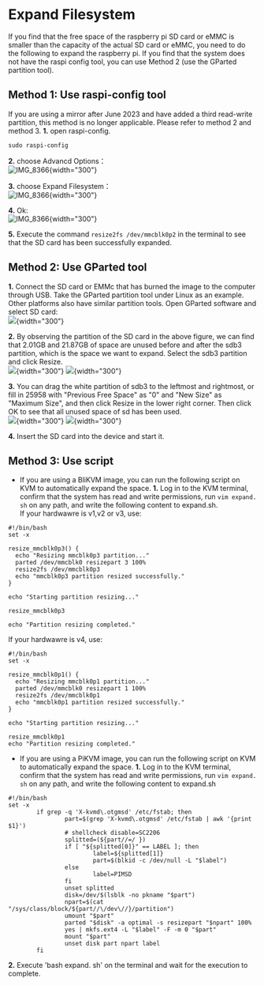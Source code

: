 # Expand Filesystem

If you find that the free space of the raspberry pi SD card or eMMC is smaller than the capacity of the actual SD card or eMMC, you need to do the following to expand the raspberry pi. If you find that the system does not have the raspi config tool, you can use Method 2 (use the GParted partition tool).  

## Method 1: Use raspi-config tool
If you are using a mirror after June 2023 and have added a third read-write partition, this method is no longer applicable. Please refer to method 2 and method 3.
**1.** open raspi-config.
```
sudo raspi-config
```
**2.** choose Advancd Options：  
![IMG_8366](assets/images/expand_filesystem/advance_option.png){width="300"}

**3.** choose Expand Filesystem：  
![IMG_8366](assets/images/expand_filesystem/expand.png){width="300"}

**4.** Ok:  
![IMG_8366](assets/images/expand_filesystem/expand_ok.png){width="300"}

**5.** Execute the command `resize2fs /dev/mmcblk0p2` in the terminal to see that the SD card has been successfully expanded.

## Method 2: Use GParted tool
**1.** Connect the SD card or EMMc that has burned the image to the computer through USB. Take the GParted partition tool under Linux as an example. Other platforms also have similar partition tools. Open GParted software and select SD card:    
![](assets/images/expand_filesystem/gparted01.png){width="300"}

**2.** By observing the partition of the SD card in the above figure, we can find that 2.01GB and 21.87GB of space are unused before and after the sdb3 partition, which is the space we want to expand. Select the sdb3 partition and click Resize.  
![](assets/images/expand_filesystem/gparted02.png){width="300"}
![](assets/images/expand_filesystem/gparted03.png){width="300"}

**3.** You can drag the white partition of sdb3 to the leftmost and rightmost, or fill in 25958 with "Previous Free Space" as "0" and "New Size" as "Maximum Size", and then click Resize in the lower right corner. Then click OK to see that all unused space of sd has been used.  
![](assets/images/expand_filesystem/gparted04.png){width="300"}
![](assets/images/expand_filesystem/gparted05.png){width="300"}

**4.** Insert the SD card into the device and start it.  

## Method 3: Use script
- If you are using a BliKVM image, you can run the following script on KVM to automatically expand the space.
**1.** Log in to the KVM terminal, confirm that the system has read and write permissions, run `vim expand. sh` on any path, and write the following content to expand.sh.  
If your hardwawre is v1,v2 or v3, use:
```
#!/bin/bash
set -x

resize_mmcblk0p3() {
  echo "Resizing mmcblk0p3 partition..."
  parted /dev/mmcblk0 resizepart 3 100%
  resize2fs /dev/mmcblk0p3
  echo "mmcblk0p3 partition resized successfully."
}

echo "Starting partition resizing..."

resize_mmcblk0p3

echo "Partition resizing completed."
```
If your hardwawre is v4, use:
```
#!/bin/bash
set -x

resize_mmcblk0p1() {
  echo "Resizing mmcblk0p1 partition..."
  parted /dev/mmcblk0 resizepart 1 100%
  resize2fs /dev/mmcblk0p1
  echo "mmcblk0p1 partition resized successfully."
}

echo "Starting partition resizing..."

resize_mmcblk0p1
echo "Partition resizing completed."
```

- If you are using a PiKVM image, you can run the following script on KVM to automatically expand the space.
**1.** Log in to the KVM terminal, confirm that the system has read and write permissions, run `vim expand. sh` on any path, and write the following content to expand.sh
```
#!/bin/bash
set -x
        if grep -q 'X-kvmd\.otgmsd' /etc/fstab; then
                part=$(grep 'X-kvmd\.otgmsd' /etc/fstab | awk '{print $1}')
                # shellcheck disable=SC2206
                splitted=(${part//=/ })
                if [ "${splitted[0]}" == LABEL ]; then
                        label=${splitted[1]}
                        part=$(blkid -c /dev/null -L "$label")
                else
                        label=PIMSD
                fi
                unset splitted
                disk=/dev/$(lsblk -no pkname "$part")
                npart=$(cat "/sys/class/block/${part//\/dev\//}/partition")
                umount "$part"
                parted "$disk" -a optimal -s resizepart "$npart" 100%
                yes | mkfs.ext4 -L "$label" -F -m 0 "$part"
                mount "$part"
                unset disk part npart label
        fi
```

**2.** Execute 'bash expand. sh' on the terminal and wait for the execution to complete.
